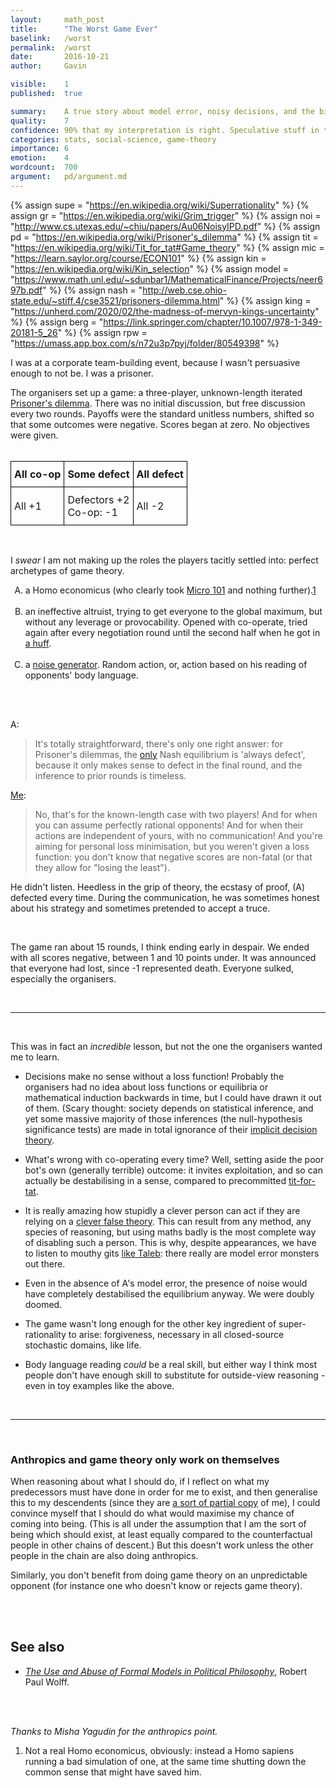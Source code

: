 ```yaml
---
layout: 	math_post
title:  	"The Worst Game Ever"
baselink:	/worst
permalink:	/worst
date:   	2016-10-21  
author:		Gavin	

visible:	1
published: 	true

summary:	A true story about model error, noisy decisions, and the birth of tragedy.
quality:    7
confidence: 90% that my interpretation is right. Speculative stuff in the second half.
categories: stats, social-science, game-theory
importance: 6
emotion:	4
wordcount: 	700
argument:   pd/argument.md
---
```


{%	assign supe = "https://en.wikipedia.org/wiki/Superrationality"	%}
{%	assign gr = "https://en.wikipedia.org/wiki/Grim_trigger"	%}
{%	assign noi = "http://www.cs.utexas.edu/~chiu/papers/Au06NoisyIPD.pdf"	%}
{%	assign pd = "https://en.wikipedia.org/wiki/Prisoner's_dilemma"	%}
{%	assign tit = "https://en.wikipedia.org/wiki/Tit_for_tat#Game_theory"	%}
{%	assign mic = "https://learn.saylor.org/course/ECON101"	%}
{%	assign kin = "https://en.wikipedia.org/wiki/Kin_selection"	%}
{%	assign model = "https://www.math.unl.edu/~sdunbar1/MathematicalFinance/Projects/neer697b.pdf"	%}
{%	assign nash = "http://web.cse.ohio-state.edu/~stiff.4/cse3521/prisoners-dilemma.html"	%}
{%	assign king = "https://unherd.com/2020/02/the-madness-of-mervyn-kings-uncertainty"		%}
{%	assign berg = "https://link.springer.com/chapter/10.1007/978-1-349-20181-5_26"		%}
{%	assign rpw = "https://umass.app.box.com/s/n72u3p7pyj/folder/80549398"		%}


I was at a corporate team-building event, because I wasn't persuasive enough to not be. I was a prisoner.

The organisers set up a game: a three-player, unknown-length iterated <a href="{{pd}}">Prisoner's dilemma</a>. There was no initial discussion, but free discussion every two rounds. Payoffs were the standard unitless numbers, shifted so that some outcomes were negative. Scores began at zero. No objectives were given. <br><br>

<center>
<style>
	th, td{padding:10px 5px;
		border-style:solid;
		border-width:1px;
		overflow:
		hidden;
		word-break:
		normal;
		border-color:black;}
</style>
<table class="tg">
  <tr>
    <th class="tg-lboi">All co-op</th>
    <th class="tg-lboi">Some defect</th>
    <th class="tg-0pky">All defect</th>
  </tr>
  <tr>
    <td class="tg-lboi">All +1</td>
    <td class="tg-lboi">Defectors +2<br>Co-op: -1</td>
    <td class="tg-0pky">All -2</td>
  </tr>
</table>
</center>

<br>

I _swear_ I am not making up the roles the players tacitly settled into: perfect archetypes of game theory.

<ol type="A">
	<li> a Homo economicus (who clearly took <a href="{{mic}}">Micro 101</a> and nothing further).<a href="#fn:1" id="fnref:1">1</a></li><br>
<!--  -->
	<li> an ineffective altruist, trying to get everyone to the global maximum, but without any leverage or provocability. Opened with co-operate, tried again after every negotiation round until the second half when he got in <a href="{{gr}}">a huff</a>.</li><br>
<!--  -->
	<li> a <a href="{{noi}}">noise generator</a>. Random action, or, action based on his reading of opponents' body language.</li>
</ol><br><br>

A: 

> It's totally straightforward, there's only one right answer: for Prisoner's dilemmas, the <a href="{{nash}}">only</a> Nash equilibrium is 'always defect', because it only makes sense to defect in the final round, and the inference to prior rounds is timeless. 

<a href="{{supe}}">Me</a>: 

> No, that's for the known-length case with two players! And for when you can assume perfectly rational opponents! And for when their actions are independent of yours, with no communication! And you're aiming for personal loss minimisation, but you weren't given a loss function: you don't know that negative scores are non-fatal (or that they allow for "losing the least").

He didn't listen. Heedless in the grip of theory, the ecstasy of proof, (A) defected every time. During the communication, he was sometimes honest about his strategy and sometimes pretended to accept a truce.

<br>

The game ran about 15 rounds, I think ending early in despair. We ended with all scores negative, between 1 and 10 points under. It was announced that everyone had lost, since -1 represented death. Everyone sulked, especially the organisers.

<br>

<hr />

<br>


This was in fact an _incredible_ lesson, but not the one the organisers wanted me to learn.

* Decisions make no sense without a loss function! Probably the organisers had no idea about loss functions or equilibria or mathematical induction backwards in time, but I could have drawn it out of them. (Scary thought: society depends on statistical inference, and yet some massive majority of those inferences (the null-hypothesis significance tests) are made in total ignorance of their <a href="{{berg}}">implicit decision theory</a>.<br>

* What's wrong with co-operating every time? Well, setting aside the poor bot's own (generally terrible) outcome: it invites exploitation, and so can actually be destabilising in a sense, compared to precommitted <a href="{{tit}}">tit-for-tat</a>.<br>

* It is really amazing how stupidly a clever person can act if they are relying on a <a href="{{model}}">clever false theory</a>. This can result from any method, any species of reasoning, but using maths badly is the most complete way of disabling such a person. This is why, despite appearances, we have to listen to mouthy gits <a href="{{king}}">like Taleb</a>: there really are model error monsters out there.<br>

* Even in the absence of A's model error, the presence of noise would have completely destabilised the equilibrium anyway. We were doubly doomed.<br>

* The game wasn't long enough for the other key ingredient of super-rationality to arise: forgiveness, necessary in all closed-source stochastic domains, like life.<br>

* Body language reading _could_ be a real skill, but either way I think most people don't have enough skill to substitute for outside-view reasoning - even in toy examples like the above.


<br>

<hr />

<br>

### Anthropics and game theory only work on themselves

When reasoning about what I should do, if I reflect on what my predecessors must have done in order for me to exist, and then generalise this to my descendents (since they are <a href="{{kin}}">a sort of partial copy</a> of me), I could convince myself that I should do what would maximise my chance of coming into being. (This is all under the assumption that I am the sort of being which should exist, at least equally compared to the counterfactual people in other chains of descent.) But this doesn't work unless the other people in the chain are also doing anthropics.

Similarly, you don't benefit from doing game theory on an unpredictable opponent (for instance one who doesn't know or rejects game theory).

<br><br>

## See also 

* _<a href="{{rpw}}">The Use and Abuse of Formal Models in Political Philosophy</a>_, Robert Paul Wolff.



<br><br>

_Thanks to Misha Yagudin for the anthropics point._

<div class="footnotes">
<ol>
	<li class="footnote" id="fn:1">
		Not a real Homo economicus, obviously: instead a Homo sapiens running a bad simulation of one, at the same time shutting down the common sense that might have saved him.
	</li>

</ol>
</div>
